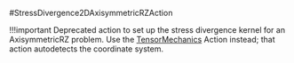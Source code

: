 #StressDivergence2DAxisymmetricRZAction

!!!important
    Deprecated action to set up the stress divergence kernel for an AxisymmetricRZ problem.  Use the [TensorMechanics](/Kernels/TensorMechanics.md) Action instead; that action autodetects the coordinate system.

